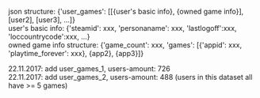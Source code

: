 json structure: {'user_games': [[{user's basic info}, {owned game info}],[user2], [user3], ...]}  
user's basic info: {'steamid': xxx, 'personaname': xxx, 'lastlogoff':xxx,  'loccountrycode':xxx, ...}  
owned game info structure: {'game_count': xxx, 'games': [{'appid': xxx, 'playtime_forever': xxx}, {app2}, {app3}]}  

22.11.2017: add user_games_1, users-amount: 726  
22.11.2017: add user_games_2, users-amount: 488 (users in this dataset all have >= 5 games)
